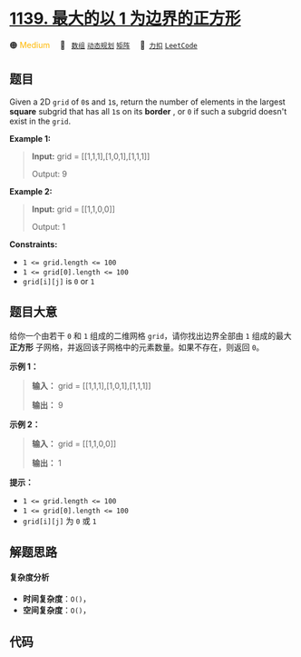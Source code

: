 # [1139. 最大的以 1 为边界的正方形](https://2xiao.github.io/leetcode-js/problem/1139.html)

🟠 <font color=#ffb800>Medium</font>&emsp; 🔖&ensp; [`数组`](/tag/array.md) [`动态规划`](/tag/dynamic-programming.md) [`矩阵`](/tag/matrix.md)&emsp; 🔗&ensp;[`力扣`](https://leetcode.cn/problems/largest-1-bordered-square) [`LeetCode`](https://leetcode.com/problems/largest-1-bordered-square)

## 题目

Given a 2D `grid` of `0`s and `1`s, return the number of elements in the
largest **square**  subgrid that has all `1`s on its **border** , or `0` if
such a subgrid doesn't exist in the `grid`.



**Example 1:**

> 
> 
> 
> 
> 
> **Input:** grid = [[1,1,1],[1,0,1],[1,1,1]]
> 
> Output: 9

**Example 2:**

> 
> 
> 
> 
> 
> **Input:** grid = [[1,1,0,0]]
> 
> Output: 1

**Constraints:**

  * `1 <= grid.length <= 100`
  * `1 <= grid[0].length <= 100`
  * `grid[i][j]` is `0` or `1`


## 题目大意

给你一个由若干 `0` 和 `1` 组成的二维网格 `grid`，请你找出边界全部由 `1` 组成的最大 **正方形**
子网格，并返回该子网格中的元素数量。如果不存在，则返回 `0`。



**示例 1：**

> 
> 
> 
> 
> 
> **输入：** grid = [[1,1,1],[1,0,1],[1,1,1]]
> 
> **输出：** 9
> 
> 

**示例 2：**

> 
> 
> 
> 
> 
> **输入：** grid = [[1,1,0,0]]
> 
> **输出：** 1
> 
> 



**提示：**

  * `1 <= grid.length <= 100`
  * `1 <= grid[0].length <= 100`
  * `grid[i][j]` 为 `0` 或 `1`


## 解题思路

#### 复杂度分析

- **时间复杂度**：`O()`，
- **空间复杂度**：`O()`，

## 代码

```javascript

```